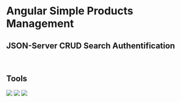 # Angular Simple Products Management

<h2> JSON-Server CRUD Search Authentification</h2>
<br>
<h2>Tools</h2>
<div>
<img src="https://skillicons.dev/icons?i=ts"/>
<img src="https://skillicons.dev/icons?i=angular"/>
<img src="https://skillicons.dev/icons?i=bootstrap"/>
</div>

